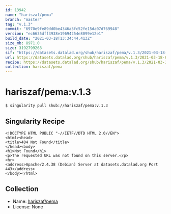 ```yaml
---
id: 13942
name: "hariszaf/pema"
branch: "master"
tag: "v.1.3"
commit: "6970e9fe89dd0be4346a5fc52fe15da07d769948"
version: "ec6635dff3938e19694254e8099e12e1"
build_date: "2021-03-18T13:34:44.413Z"
size_mb: 8971.0
size: 3192799263
sif: "https://datasets.datalad.org/shub/hariszaf/pema/v.1.3/2021-03-18-6970e9fe-ec6635df/ec6635dff3938e19694254e8099e12e1.sif"
url: https://datasets.datalad.org/shub/hariszaf/pema/v.1.3/2021-03-18-6970e9fe-ec6635df/
recipe: https://datasets.datalad.org/shub/hariszaf/pema/v.1.3/2021-03-18-6970e9fe-ec6635df/Singularity
collection: hariszaf/pema
---
```


# hariszaf/pema:v.1.3

```bash
$ singularity pull shub://hariszaf/pema:v.1.3
```

## Singularity Recipe

```singularity
<!DOCTYPE HTML PUBLIC "-//IETF//DTD HTML 2.0//EN">
<html><head>
<title>404 Not Found</title>
</head><body>
<h1>Not Found</h1>
<p>The requested URL was not found on this server.</p>
<hr>
<address>Apache/2.4.38 (Debian) Server at datasets.datalad.org Port 443</address>
</body></html>
```

## Collection

 - Name: [hariszaf/pema](https://github.com/hariszaf/pema)
 - License: None

